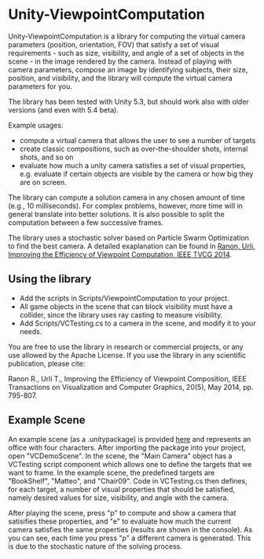 # Unity-ViewpointComputation

Unity-ViewpointComputation is a library for computing the virtual camera parameters (position, orientation, FOV) that satisfy a set of visual requirements - such as size, visibility, and angle of a set of objects in the scene - in the image rendered by the camera. Instead of playing with camera parameters, compose an image by identifying subjects, their size, position, and visibility, and the library will compute the virtual camera parameters for you.

The library has been tested with Unity 5.3, but should work also with older versions (and even with 5.4 beta).

Example usages:

- compute a virtual camera that allows the user to see a number of targets
- create classic compositions, such as over-the-shoulder shots, internal shots, and so on
- evaluate how much a unity camera satisfies a set of visual properties, e.g. evaluate if certain objects are visible by the camera or how big they are on screen.

The library can compute a solution camera in any chosen amount of time (e.g., 10 milliseconds). For complex problems, however, more time will in general translate into better solutions. It is also possible to split the computation between a few successive frames.

The library uses a stochastic solver based on Particle Swarm Optimization to find the best camera. A detailed exaplanation can be found in [Ranon, Urli, Improving the Efficiency of Viewpoint Computation, IEEE TVCG 2014](http://hcilab.uniud.it/publications/356.html). 

## Using the library

- Add the scripts in Scripts/ViewpointComputation to your project.
- All game objects in the scene that can block visibility must have a collider, since the library uses ray casting to measure
visibility.
- Add Scripts/VCTesting.cs to a camera in the scene, and modify it to your needs.

You are free to use the library in research or commercial projects, or any use allowed by the Apache License. If you use the library in any scientific publication, please cite:

Ranon R., Urli T.,	Improving the Efficiency of Viewpoint Composition, IEEE Transactions on Visualization and Computer Graphics, 20(5), May 2014, pp. 795-807.

## Example Scene

An example scene (as a .unitypackage) is provided [here](https://www.dropbox.com/s/u31imdepcbb9fqw/Office-VC.unitypackage?dl=0) and represents an office with four characters. After importing the package into your project, open "VCDemoScene". In the scene, the "Main Camera" object has a VCTesting script component which allows one to define the targets that we want to frame. In the example scene, the predefined targets are "BookShelf", "Matteo", and "Chair09". Code in VCTesting.cs then defines, for each target, a number of visual properties that should be satisfied, namely desired values for size, visibility, and angle with the camera.

After playing the scene, press "p" to compute and show a camera that satisifies these properties, and "e" to evaluate how much the current camera satisfies the same properties (results are shown in the console). As you can see, each time you press "p" a different camera is generated. This is due to the stochastic nature of the solving process. 

 





